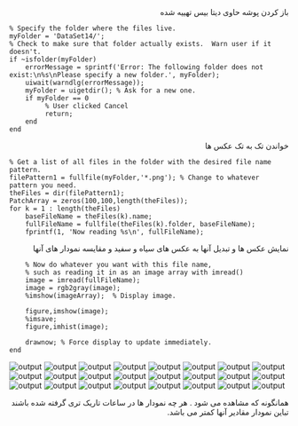 <div dir="rtl">
 باز کردن پوشه حاوی دیتا بیس تهییه شده
</div>

```
% Specify the folder where the files live.
myFolder = 'DataSet14/';
% Check to make sure that folder actually exists.  Warn user if it doesn't.
if ~isfolder(myFolder)
    errorMessage = sprintf('Error: The following folder does not exist:\n%s\nPlease specify a new folder.', myFolder);
    uiwait(warndlg(errorMessage));
    myFolder = uigetdir(); % Ask for a new one.
    if myFolder == 0
         % User clicked Cancel
         return;
    end
end
```

<div dir="rtl">
 خواندن تک به تک عکس ها
</div>

```
% Get a list of all files in the folder with the desired file name pattern.
filePattern1 = fullfile(myFolder,'*.png'); % Change to whatever pattern you need.
theFiles = dir(filePattern1);
PatchArray = zeros(100,100,length(theFiles));
for k = 1 : length(theFiles)
    baseFileName = theFiles(k).name;
    fullFileName = fullfile(theFiles(k).folder, baseFileName);
    fprintf(1, 'Now reading %s\n', fullFileName);
```

<div dir="rtl">
  نمایش عکس ها و تبدیل آنها به عکس های سیاه و سفید و مقایسه نمودار های آنها
</div>

```
    % Now do whatever you want with this file name,
    % such as reading it in as an image array with imread()
    image = imread(fullFileName);   
    image = rgb2gray(image);    
    %imshow(imageArray);  % Display image.
    
    figure,imshow(image);
    %imsave;
    figure,imhist(image);    
    
    drawnow; % Force display to update immediately.
end
```

![output](figures/1.png)
![output](figures/1fig.png)
![output](figures/2.png)
![output](figures/2fig.png)
![output](figures/3.png)
![output](figures/3fig.png)
![output](figures/4.png)
![output](figures/4fig.png)
![output](figures/5.png)
![output](figures/5fig.png)
![output](figures/6.png)
![output](figures/6fig.png)
![output](figures/7.png)
![output](figures/7fig.png)
![output](figures/8.png)
![output](figures/8fig.png)
![output](figures/9.png)
![output](figures/9fig.png)
![output](figures/10.png)
![output](figures/10fig.png)
![output](figures/11.png)
![output](figures/11fig.png)
![output](figures/12.png)
![output](figures/12fig.png)


<div dir="rtl">
 همانگونه که مشاهده می شود . هر چه نمودار ها در ساعات تاریک تری گرفته شده باشند تباین نمودار مقادیر آنها کمتر می باشد.
</div>
